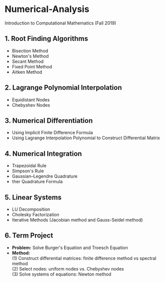 # Numerical-Analysis
Introduction to Computational Mathematics (Fall 2019)

 ## 1. Root Finding Algorithms 
  * Bisection Method
  * Newton's Method
  * Secant Method
  * Fixed Point Method
  * Aitken Method


## 2. Lagrange Polynomial Interpolation
  * Equidistant Nodes
  * Chebyshev Nodes

## 3. Numerical Differentiation
  * Using Implicit Finite Difference Formula
  * Using Lagrange Interpolation Polynomial to Construct Differential Matrix

## 4. Numerical Integration
  * Trapezoidal Rule
  * Simpson's Rule
  * Gaussian–Legendre Quadrature
  * ther Quadrature Formula

## 5. Linear Systems
  *  LU Decomposition 
  * Cholesky Factorization 
  * Iterative Methods (Jacobian method and Gauss-Seidel method)
  
## 6. Term Project 
  * **Problem:** Solve Burger's Equation and Troesch Equation
  * **Method:** <br />
    (1) Construct differential matrices: finite difference method vs spectral method <br />
    (2) Select nodes: uniform nodes vs. Chebyshev nodes <br />
    (3) Solve systems of equations: Newton method
